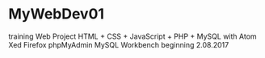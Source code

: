 # MyWebDev01
training Web Project
HTML + CSS + JavaScript + PHP + MySQL
with Atom Xed Firefox phpMyAdmin MySQL Workbench
beginning 2.08.2017
